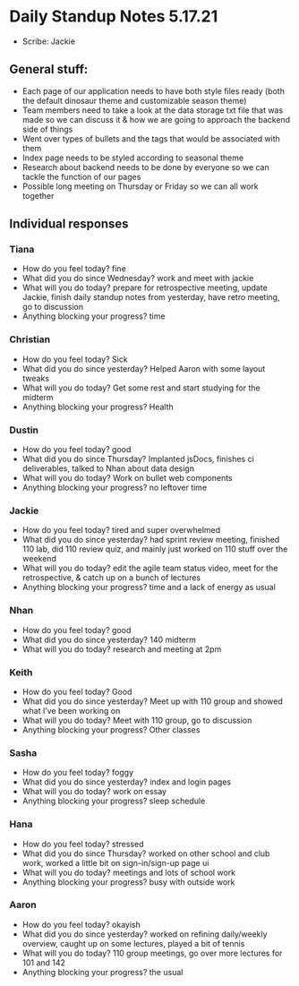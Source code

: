 # Daily Standup Notes 5.17.21
* Scribe: Jackie

## General stuff:
* Each page of our application needs to have both style files ready (both the default dinosaur theme and customizable season theme)
* Team members need to take a look at the data storage txt file that was made so we can discuss it & how we are going to approach the backend side of things
* Went over types of bullets and the tags that would be associated with them
* Index page needs to be styled according to seasonal theme
* Research about backend needs to be done by everyone so we can tackle the function of our pages 
* Possible long meeting on Thursday or Friday so we can all work together


## Individual responses
### Tiana
* How do you feel today? fine
* What did you do since Wednesday? work and meet with jackie 
* What will you do today? prepare for retrospective meeting, update Jackie, finish daily standup notes from yesterday, have retro meeting, go to discussion
* Anything blocking your progress? time

### Christian
* How do you feel today? Sick
* What did you do since yesterday? Helped Aaron with some layout tweaks
* What will you do today? Get some rest and start studying for the midterm
* Anything blocking your progress? Health

### Dustin
* How do you feel today? good
* What did you do since Thursday? Implanted jsDocs, finishes ci deliverables, talked to Nhan about data design
* What will you do today? Work on bullet web components
* Anything blocking your progress? no leftover time

### Jackie
* How do you feel today? tired and super overwhelmed 
* What did you do since yesterday? had sprint review meeting, finished 110 lab, did 110 review quiz, and mainly just worked on 110 stuff over the weekend
* What will you do today? edit the agile team status video, meet for the retrospective, & catch up on a bunch of lectures
* Anything blocking your progress? time and a lack of energy as usual

### Nhan
* How do you feel today? good
* What did you do since yesterday? 140 midterm
* What will you do today? research and meeting at 2pm

### Keith
* How do you feel today? Good
* What did you do since yesterday? Meet up with 110 group and showed what I’ve been working on
* What will you do today? Meet with 110 group, go to discussion
* Anything blocking your progress? Other classes

### Sasha
* How do you feel today? foggy
* What did you do since yesterday? index and login pages
* What will you do today? work on essay
* Anything blocking your progress? sleep schedule

### Hana
* How do you feel today? stressed
* What did you do since Thursday? worked on other school and club work, worked a little bit on sign-in/sign-up page ui
* What will you do today? meetings and lots of school work
* Anything blocking your progress? busy with outside work

### Aaron 
* How do you feel today? okayish
* What did you do since yesterday? worked on refining daily/weekly overview, caught up on some lectures, played a bit of tennis
* What will you do today? 110 group meetings, go over more lectures for 101 and 142
* Anything blocking your progress? the usual
